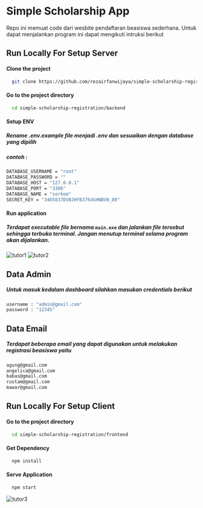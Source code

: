 # Simple Scholarship App

Repo ini memuat code dari wesbite pendaftaran beasiswa sederhana. Untuk dapat menjalankan program ini dapat mengikuti intruksi berikut
## Run Locally For Setup Server


#### Clone the project

```bash
  git clone https://github.com/rezairfanwijaya/simple-scholarship-registration.git
```

#### Go to the project directory

```bash
  cd simple-scholarship-registration/backend
```


#### Setup ENV
##### Rename .env.example file menjadi .env dan sesuaikan dengan database yang dipilih
##### contoh :
```bash
DATABASE_USERNAME = "root"
DATABASE_PASSWORD = ""
DATABASE_HOST = "127.0.0.1"
DATABASE_PORT = "3306"
DATABASE_NAME = "serkom"
SECRET_KEY = "3465837DVBJHFB3764SHNBVN_89"
```

#### Run application
##### Terdapat executable file bernama `main.exe` dan jalankan file tersebut sehingga terbuka terminal. Jangan menutup terminal selama program akan dijalankan.


![tutor1](https://user-images.githubusercontent.com/87264553/227724073-3f2d6a94-5de9-4461-9f65-4d49ef1dc099.png)
![tutor2](https://user-images.githubusercontent.com/87264553/227724108-cd45bc91-7538-4de4-a849-3a94830488e4.png)



## Data Admin 
##### Untuk masuk kedalam dashboard silahkan masukan credentials berikut
```bash
username : "admin@gmail.com"
password : "12345"
``` 
## Data Email 
##### Terdapat beberapa email yang dapat digunakan untuk melakukan registrasi beasiswa yaitu
```bash
agung@gmail.com
angelica@gmail.com
babas@gmail.com
rustam@gmail.com
mawar@gmail.com
``` 

## Run Locally For Setup Client
#### Go to the project directory

```bash
  cd simple-scholarship-registration/frontend
```

#### Get Dependency
```bash
  npm install
```

#### Serve Application
```bash
  npm start
```
![tutor3](https://user-images.githubusercontent.com/87264553/227725765-c979ec7b-4deb-47dd-b8e4-603bfc34a6ae.png)

